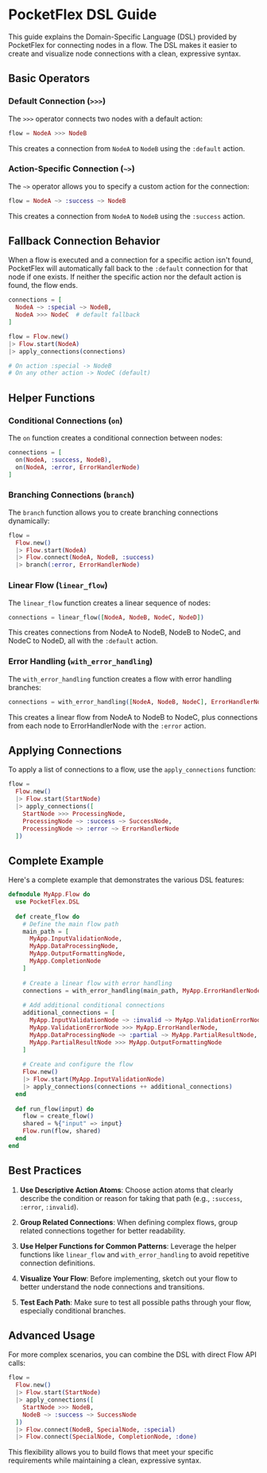 # PocketFlex DSL Guide

This guide explains the Domain-Specific Language (DSL) provided by PocketFlex for connecting nodes in a flow. The DSL makes it easier to create and visualize node connections with a clean, expressive syntax.

## Basic Operators

### Default Connection (`>>>`)

The `>>>` operator connects two nodes with a default action:

```elixir
flow = NodeA >>> NodeB
```

This creates a connection from `NodeA` to `NodeB` using the `:default` action.

### Action-Specific Connection (`~>`)

The `~>` operator allows you to specify a custom action for the connection:

```elixir
flow = NodeA ~> :success ~> NodeB
```

This creates a connection from `NodeA` to `NodeB` using the `:success` action.

## Fallback Connection Behavior

When a flow is executed and a connection for a specific action isn't found, PocketFlex will automatically fall back to the `:default` connection for that node if one exists. If neither the specific action nor the default action is found, the flow ends.

```elixir
connections = [
  NodeA ~> :special ~> NodeB,
  NodeA >>> NodeC  # default fallback
]

flow = Flow.new()
|> Flow.start(NodeA)
|> apply_connections(connections)

# On action :special -> NodeB
# On any other action -> NodeC (default)
```

## Helper Functions

### Conditional Connections (`on`)

The `on` function creates a conditional connection between nodes:

```elixir
connections = [
  on(NodeA, :success, NodeB),
  on(NodeA, :error, ErrorHandlerNode)
]
```

### Branching Connections (`branch`)

The `branch` function allows you to create branching connections dynamically:

```elixir
flow = 
  Flow.new()
  |> Flow.start(NodeA)
  |> Flow.connect(NodeA, NodeB, :success)
  |> branch(:error, ErrorHandlerNode)
```

### Linear Flow (`linear_flow`)

The `linear_flow` function creates a linear sequence of nodes:

```elixir
connections = linear_flow([NodeA, NodeB, NodeC, NodeD])
```

This creates connections from NodeA to NodeB, NodeB to NodeC, and NodeC to NodeD, all with the `:default` action.

### Error Handling (`with_error_handling`)

The `with_error_handling` function creates a flow with error handling branches:

```elixir
connections = with_error_handling([NodeA, NodeB, NodeC], ErrorHandlerNode)
```

This creates a linear flow from NodeA to NodeB to NodeC, plus connections from each node to ErrorHandlerNode with the `:error` action.

## Applying Connections

To apply a list of connections to a flow, use the `apply_connections` function:

```elixir
flow = 
  Flow.new()
  |> Flow.start(StartNode)
  |> apply_connections([
    StartNode >>> ProcessingNode,
    ProcessingNode ~> :success ~> SuccessNode,
    ProcessingNode ~> :error ~> ErrorHandlerNode
  ])
```

## Complete Example

Here's a complete example that demonstrates the various DSL features:

```elixir
defmodule MyApp.Flow do
  use PocketFlex.DSL
  
  def create_flow do
    # Define the main flow path
    main_path = [
      MyApp.InputValidationNode,
      MyApp.DataProcessingNode,
      MyApp.OutputFormattingNode,
      MyApp.CompletionNode
    ]
    
    # Create a linear flow with error handling
    connections = with_error_handling(main_path, MyApp.ErrorHandlerNode)
    
    # Add additional conditional connections
    additional_connections = [
      MyApp.InputValidationNode ~> :invalid ~> MyApp.ValidationErrorNode,
      MyApp.ValidationErrorNode >>> MyApp.ErrorHandlerNode,
      MyApp.DataProcessingNode ~> :partial ~> MyApp.PartialResultNode,
      MyApp.PartialResultNode >>> MyApp.OutputFormattingNode
    ]
    
    # Create and configure the flow
    Flow.new()
    |> Flow.start(MyApp.InputValidationNode)
    |> apply_connections(connections ++ additional_connections)
  end
  
  def run_flow(input) do
    flow = create_flow()
    shared = %{"input" => input}
    Flow.run(flow, shared)
  end
end
```

## Best Practices

1. **Use Descriptive Action Atoms**: Choose action atoms that clearly describe the condition or reason for taking that path (e.g., `:success`, `:error`, `:invalid`).

2. **Group Related Connections**: When defining complex flows, group related connections together for better readability.

3. **Use Helper Functions for Common Patterns**: Leverage the helper functions like `linear_flow` and `with_error_handling` to avoid repetitive connection definitions.

4. **Visualize Your Flow**: Before implementing, sketch out your flow to better understand the node connections and transitions.

5. **Test Each Path**: Make sure to test all possible paths through your flow, especially conditional branches.

## Advanced Usage

For more complex scenarios, you can combine the DSL with direct Flow API calls:

```elixir
flow = 
  Flow.new()
  |> Flow.start(StartNode)
  |> apply_connections([
    StartNode >>> NodeB,
    NodeB ~> :success ~> SuccessNode
  ])
  |> Flow.connect(NodeB, SpecialNode, :special)
  |> Flow.connect(SpecialNode, CompletionNode, :done)
```

This flexibility allows you to build flows that meet your specific requirements while maintaining a clean, expressive syntax.
